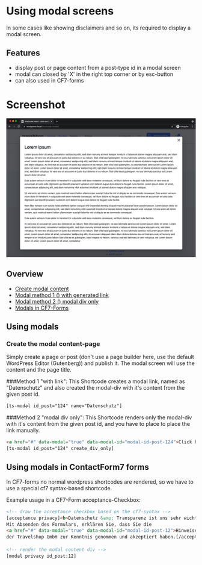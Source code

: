 # Using modal screens

In some cases like showing disclaimers and so on, its required to display a modal screen. 

## Features
* display post or page content from a post-type id in a modal screen
* modal can closed by 'X' in the right top corner or by esc-button
* can also used in CF7-forms

# Screenshot
![Screenshot](assets/modals-1.jpg)

## Overview
 * [Create modal content](#create-the-modal-content-page)
 * [Modal method 1 () with generated link](#method-1-with-link)
 * [Modal method 2 () modal div only](#method-2-modal-div-only)
 * [Modals in CF7-Forms](#using-modals-in-contactform7-forms)

## Using modals

### Create the modal content-page
Simply create a page or post (don't use a page builder here, use the default WordPress Editor (Gutenberg)) and publish it.
The modal screen will use the content and the page title.

###Method 1 "with link":
This Shortcode creates a modal link, named as "Datenschutz" and also created the modal-div with it's content from the given post id. 
```html
[ts-modal id_post="124" name="Datenschutz"]
```

###Method 2 "modal div only":
This Shortcode renders only the modal-div with it's content from the given post id, and you have to place to place the link manually.
```html
<a href="#" data-modal="true" data-modal-id="modal-id-post-124">Click here</a>
[ts-modal id_post="124" create_div_only]
```

## Using modals in ContactForm7 forms
In CF7-forms no normal wordpress shortcodes are rendered, so we have to use a special cf7 syntax-based shortcode.

Example usage in a CF7-Form acceptance-Checkbox:
````html
<!-- draw the acceptance checkbox based on the cf7-syntax -->
[acceptance privacy]<b>Datenschutz &amp; Transparenz ist uns sehr wichtig!</b><br> 
Mit Absenden des Formulars, erklären Sie, dass Sie die 
<a href="#" data-modal="true" data-modal-id="modal-id-post-12">Hinweise zum Datenschutz</a> 
der Travelshop GmbH zur Kenntnis genommen und akzeptiert haben.[/acceptance]

<!-- render the modal content div -->
[modal privacy id_post:12]
````






